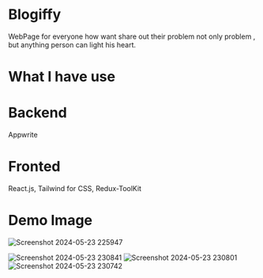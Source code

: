 # Blogiffy
WebPage for everyone how want share out their problem not only problem , but anything person can light his heart.
# What I have use
# Backend
Appwrite
# Fronted
React.js,
Tailwind for CSS,
Redux-ToolKit
# Demo Image
![Screenshot 2024-05-23 225947](https://github.com/shalini1008/blogPage/assets/122449558/cd5acfad-9b3f-4cd3-b3de-7742bbdffe73)



![Screenshot 2024-05-23 230841](https://github.com/shalini1008/blogPage/assets/122449558/708658c9-3f94-452c-bc4f-f019fbdb7f65)
![Screenshot 2024-05-23 230801](https://github.com/shalini1008/blogPage/assets/122449558/6e6b55d7-d94e-4ef8-82b2-905059230d8a)
![Screenshot 2024-05-23 230742](https://github.com/shalini1008/blogPage/assets/122449558/1f29ad1e-2d2f-4d3a-8ec4-0a7839bf61c3)

